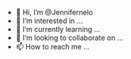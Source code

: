 - 👋 Hi, I’m @Jennifernelo
- 👀 I’m interested in ...
- 🌱 I’m currently learning ...
- 💞️ I’m looking to collaborate on ...
- 📫 How to reach me ...

<!---
Jennifernelo/Jennifernelo is a ✨ special ✨ repository because its `README.md` (this file) appears on your GitHub profile.
You can click the Preview link to take a look at your changes.
--->
